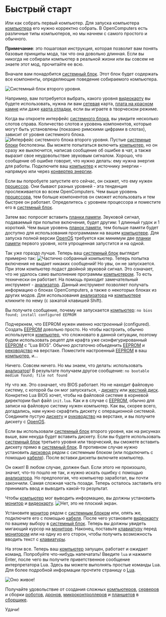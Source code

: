 # Быстрый старт

Или как собрать первый компьютер. Для запуска компьютера [компьютера](computer.md) его нужно корректно собрать. В OpenComputers есть различные типы компьютеров, но мы начнем с самого простого и обычного.

**Примечание**: это пошаговая инструкция, которая позволит вам понять базовые принципы мода, так что она довольно длинная. Если вы никогда не собирали компьютер в реальной жизни или вы совсем не знаете этот мод, прочитайте ее всю.

Вначале вам понадобится [системный блок](../block/case1.md). Этот блок будет содержать все компоненты, определяющие поведение собираемого компьютера.

![Системный блок второго уровня.](oredict:oc:case2)

Например, вам потребуется выбрать, какого уровня [видеокарту](../item/graphicsCard1.md) вы будете использовать, нужна ли вам [сетевая](../item/lanCard.md) карта, [плата на красном камне](../item/redstoneCard1.md) или даже [карта отладки](../item/debugCard.md), если вы играете в творческом режиме.

Когда вы откроете интерфейс [системного блока](../block/case1.md), вы увидите несколько слотов справа. Количество слотов и уровень компонентов, которые могут быть установлены (показано римскими цифрами в слотах), зависит от уровня системного блока.
![Интерфейс системного блока второго уровня.](opencomputers:doc/img/configuration_case1.png)
Пустые [системные блоки](../block/case1.md) бесполезны. Вы можете попытаться включить [компьютер](computer.md), но он сразу же выключится, написав сообщение об ошибке в чат, а также выразит свое неудовольствие звуковым сигналом. Хорошо, что сообщение об ошибке говорит, что нужно делать: ему нужна энергия для работы. Подключите ваш [компьютер](computer.md) к источнику энергии - напрямую или через [конвертер энергии](../block/powerConverter.md).

Если вы попробуете запустите его сейчас, он скажет, что ему нужен [процессор](../item/cpu1.md). Они бывают разных уровней - эта тенденция прослеживается во всем OpenComputers. Чем выше уровень [процессора](../item/cpu1.md), тем больше компонентов он сможет использовать и тем быстрее он работает. Определитесь с уровнем процессора и поместите его в [системный блок](../block/case1.md).

Затем вас попросят вставить [планки памяти](../item/ram1.md). Звуковой сигнал, подаваемый при попытке включения, будет другим: 1 длинный гудок и 1 короткий. Чем выше уровень [планок памяти](../item/ram1.md), тем больше памяти будет доступно для использования программами на вашем [компьютере](computer.md). Для запуска полной версии [OpenOS](openOS.md) требуется как минимум две [планки памяти](../item/ram1.md) первого уровня, хотя упрощенная запустится и на одной.

Так уже гораздо лучше. Теперь ваш [системный блок](../block/case1.md) выглядит примерно так:
![Частично собранный компьютер.](opencomputers:doc/img/configuration_case2.png)
Теперь попытка включения не выдает никаких сообщений! Но увы, он не запускается. При этом компьютер подаст двойной звуковой сигнал. Это означает, что не удалось само выполнение программы [компьютером](computer.md). То есть технически он работает. На помощь приходит замечательный инструмент - [анализатор](../item/analyzer.md). Данный инструмент позволяет получать информацию о блоках OpenComputers, а также о некоторых блоках из других модов. Для использования [анализатора](../item/analyzer.md) на [компьютере](computer.md) кликните по нему (с зажатой клавишей Shift).

Вы получите сообщение, почему не запускается [компьютер](computer.md):
`no bios found; install configured EEPROM`

Подчеркнем, что EEPROM нужен именно *настроенный* (configured). Создать [EEPROM](../item/eeprom.md) довольно просто. Но чтобы настроить, обычно используется [компьютер](computer.md), что сложновато в данной ситуации, поэтому будем использовать рецепт для крафта уже сконфигурированный [EEPROM](../item/eeprom.md) с "Lua BIOS". Обычно достаточно объеденить [EEPROM](../item/eeprom.md) и [реководство](../item/manual.md) на верстаке. Поместите настроенный [EEPROM](../item/eeprom.md) в ваш [компьютер](computer.md), и...

Ничего. Совсем ничего. Но мы знаем, что делать: использовать [анализатор](../item/analyzer.md)! В результате получаем другое сообщение:
`no bootable medium found; file not found`

Ну что же. Это означает, что BIOS работает. Но не находит файловую систему, с которой бы он мог запускаться, - [дискету](../item/floppy.md) или [жесткий диск](../item/hdd1.md). Конкретно Lua BIOS хочет, чтобы на файловой системе в корневой директории был файл `init.lua`. Как и в случае с [EEPROM](../item/eeprom.md), обычно для записи на файловую систему нужен компьютер. Как вы, скорее всего, догадались, нам нужно скрафтить дискету с операционной системой. Соедините пустую [дискету](../item/floppy.md) и [руководство](../item/manual.md) на верстаке, и вы получите дискету с [OpenOS](openOS.md).

Если вы использовали [системный блок](../block/case2.md) второго уровня, как на рисунках выше, вам некуда будет вставить дискету. Если вы будете использовать [системный блок](../block/case3.md) третьего уровня или творческий, вы сможете вставить дискету прямо в [системный блок](../block/case1.md). В противном случае нужно установить [дисковод](../block/diskDrive.md) рядом с системным блоком (или подключить с помощью [кабеля](../block/cable.md)). После вставки дискеты включите компьютер.

Он ожил! В любом случае, должен был. Если этого не произошло, значит, что-то пошло не так, и нужно искать ошибку с помощью [анализатора](../item/analyzer.md). Но предпологая, что компьютер заработал, вы почти закончили. Самая сложная часть позади. Теперь осталось заставить его принимать ввод и выводить какой-то результат.

Чтобы [компьютер](computer.md) мог выводить информацию, вы должны установить [монитор](../block/screen1.md) и [видеокарту](../item/graphicsCard1.md).
![Нет, это не плоский экран.](oredict:oc:screen2)

Установите [монитор](../block/screen1.md) рядом с [системным блоком](../block/case1.md) или, опять же, подключите его с помощью [кабеля](../block/cable.md). После чего установите [видеокарту](../item/graphicsCard1.md) по вашему выбору в [системный блок](../block/case1.md). Теперь вы должны увидеть мигающий курсор на [мониторе](../block/screen1.md). Наконец, поставьте [клавиатуру](../block/keyboard.md) перед [монитором](../block/screen1.md) или на одну из его сторон, чтобы получить возможность вводить текст с [клавиатуры](../block/keyboard.md).

На этом все. Теперь ваш [компьютер](computer.md) запущен, работает и ожидает команд. Попробуйте что-нибудь напечатать! Введите `lua` и нажмите Enter, после чего вы получите приветственное сообщение интерпретатора Lua. Здесь вы можете выполнять простые команды Lua. Для более подробной информации прочтите страницу о [Lua](lua.md).

![Оно живое!](opencomputers:doc/img/configuration_done.png)

Получайте удовольствие от создания сложных [компьютеров](computer.md), [серверов](../item/server1.md) и сборки [роботов](../block/robot.md), [дронов](../item/drone.md), [микроконтроллеров](../block/microcontroller.md) и [планшетов](../item/tablet.md) в [сборщике](../block/assembler.md).

Удачи!
